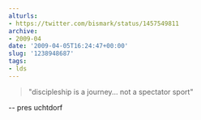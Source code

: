 ```yaml
---
alturls:
- https://twitter.com/bismark/status/1457549811
archive:
- 2009-04
date: '2009-04-05T16:24:47+00:00'
slug: '1238948687'
tags:
- lds
---
```


> "discipleship is a journey... not a spectator sport"

 -- pres uchtdorf

